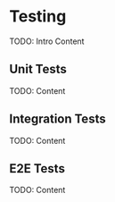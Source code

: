 # Testing

TODO: Intro Content

## Unit Tests

TODO: Content

## Integration Tests

TODO: Content

## E2E Tests

TODO: Content
